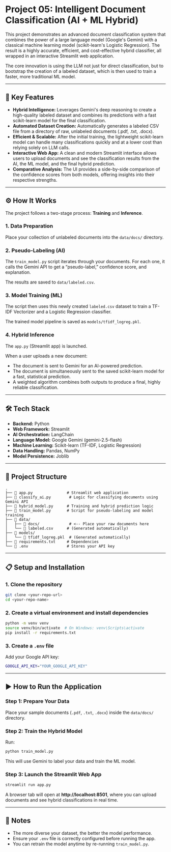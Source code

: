 # Project 05: Intelligent Document Classification (AI + ML Hybrid)

This project demonstrates an advanced document classification system that combines the power of a large language model (Google's Gemini) with a classical machine learning model (scikit-learn's Logistic Regression). The result is a highly accurate, efficient, and cost-effective hybrid classifier, all wrapped in an interactive Streamlit web application.

The core innovation is using the LLM not just for direct classification, but to bootstrap the creation of a labeled dataset, which is then used to train a faster, more traditional ML model.

---

## 🚀 Key Features

- **Hybrid Intelligence:** Leverages Gemini's deep reasoning to create a high-quality labeled dataset and combines its predictions with a fast scikit-learn model for the final classification.
- **Automated Dataset Creation:** Automatically generates a labeled CSV file from a directory of raw, unlabeled documents (.pdf, .txt, .docx).
- **Efficient & Scalable:** After the initial training, the lightweight scikit-learn model can handle many classifications quickly and at a lower cost than relying solely on LLM calls.
- **Interactive Web App:** A clean and modern Streamlit interface allows users to upload documents and see the classification results from the AI, the ML model, and the final hybrid prediction.
- **Comparative Analysis:** The UI provides a side-by-side comparison of the confidence scores from both models, offering insights into their respective strengths.

---

## ⚙️ How It Works

The project follows a two-stage process: **Training** and **Inference**.

### **1. Data Preparation**
Place your collection of unlabeled documents into the `data/docs/` directory.

### **2. Pseudo-Labeling (AI)**
The `train_model.py` script iterates through your documents. For each one, it calls the Gemini API to get a “pseudo-label,” confidence score, and explanation.  

The results are saved to `data/labeled.csv`.

### **3. Model Training (ML)**
The script then uses this newly created `labeled.csv` dataset to train a TF-IDF Vectorizer and a Logistic Regression classifier.  

The trained model pipeline is saved as `models/tfidf_logreg.pkl`.

### **4. Hybrid Inference**
The `app.py` (Streamlit app) is launched. 

When a user uploads a new document:

- The document is sent to Gemini for an AI-powered prediction.
- The document is simultaneously sent to the saved scikit-learn model for a fast, statistical prediction.
- A weighted algorithm combines both outputs to produce a final, highly reliable classification.

---

## 🛠️ Tech Stack

- **Backend:** Python  
- **Web Framework:** Streamlit  
- **AI Orchestration:** LangChain  
- **Language Model:** Google Gemini (gemini-2.5-flash)  
- **Machine Learning:** Scikit-learn (TF-IDF, Logistic Regression)  
- **Data Handling:** Pandas, NumPy  
- **Model Persistence:** Joblib  

---

## 📂 Project Structure

```
.
├── 📄 app.py               # Streamlit web application
├── 📄 classify_ai.py        # Logic for classifying documents using Gemini API
├── 📄 hybrid_model.py      # Training and hybrid prediction logic
├── 📄 train_model.py       # Script for pseudo-labeling and model training
├── 📁 data/
│   ├── 📁 docs/             # <-- Place your raw documents here
│   └── 📄 labeled.csv      # (Generated automatically)
├── 📁 models/
│   └── 📄 tfidf_logreg.pkl  # (Generated automatically)
├── 📄 requirements.txt     # Dependencies
└── 📄 .env                 # Stores your API key
```

---

## 📋 Setup and Installation

### **1. Clone the repository**
```bash
git clone <your-repo-url>
cd <your-repo-name>
```

### **2. Create a virtual environment and install dependencies**
```bash
python -m venv venv
source venv/bin/activate  # On Windows: venv\Scripts\activate
pip install -r requirements.txt
```

### **3. Create a `.env` file**
Add your Google API key:
```bash
GOOGLE_API_KEY="YOUR_GOOGLE_API_KEY"
```

---

## ▶️ How to Run the Application

### **Step 1: Prepare Your Data**
Place your sample documents (`.pdf`, `.txt`, `.docx`) inside the `data/docs/` directory.

### **Step 2: Train the Hybrid Model**
Run:
```bash
python train_model.py
```
This will use Gemini to label your data and train the ML model.

### **Step 3: Launch the Streamlit Web App**
```bash
streamlit run app.py
```
A browser tab will open at **http://localhost:8501**, where you can upload documents and see hybrid classifications in real time.

---

## 🧠 Notes

- The more diverse your dataset, the better the model performance.
- Ensure your `.env` file is correctly configured before running the app.
- You can retrain the model anytime by re-running `train_model.py`.
